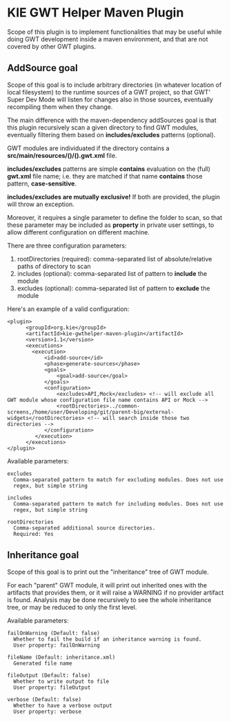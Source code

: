 KIE GWT Helper Maven Plugin
===========================

Scope of this plugin is to implement functionalities that may be useful while doing GWT development inside a maven environment, and that are not covered by other GWT plugins.

AddSource goal
--------------

Scope of this goal is to include arbitrary directories (in whatever location of local filesystem) to the runtime sources of a GWT project,
so that GWT' Super Dev Mode will listen for changes also in those sources, eventually recompiling them when they change.

The main difference with the maven-dependency addSources goal is that this plugin recursively scan a given directory to find
GWT modules, eventually filtering them based on  **includes/excludes** patterns (optional).

GWT modules are individuated if the directory contains a **src/main/resources/()/().gwt.xml** file.

**includes/excludes** patterns are simple **contains** evaluation on the (full) **gwt.xml** file name; i.e. they are matched if that name **contains** those pattern, **case-sensitive**.

**includes/excludes are mutually exclusive!** If both are provided, the plugin will throw an exception.

Moreover, it requires a single parameter to define the folder to scan, so that these parameter may be included as **property** in private user settings,
to allow different configuration on different machine.

There are three configuration parameters:

1. rootDirectories (required): comma-separated list of absolute/relative paths of directory to scan
2. includes (optional): comma-separated list of pattern to **include** the module
3. excludes (optional): comma-separated list of pattern to **exclude** the module


Here's an example of a valid configuration:

    <plugin>
          <groupId>org.kie</groupId>
          <artifactId>kie-gwthelper-maven-plugin</artifactId>
          <version>1.1</version>
          <executions>
            <execution>
                <id>add-source</id>
                <phase>generate-sources</phase>
                <goals>
                    <goal>add-source</goal>
                </goals>
                <configuration>
                    <excludes>API,Mock</excludes> <!-- will exclude all GWT module whose configuration file name contains API or Mock -->
                    <rootDirectories>../common-screens,/home/user/Developing/git/parent-big/external-widgets</rootDirectories> <!-- will search inside those two directories -->
                </configuration>
             </execution>
          </executions>
    </plugin>

  Available parameters:

    excludes
      Comma-separated pattern to match for excluding modules. Does not use
      regex, but simple string

    includes
      Comma-separated pattern to match for including modules. Does not use
      regex, but simple string

    rootDirectories
      Comma-separated additional source directories.
      Required: Yes

Inheritance goal
----------------

Scope of this goal is to print out the "inheritance" tree of GWT module.

For each "parent" GWT module, it will print out inherited ones with the artifacts that provides them, or it will raise a WARNING if no provider artifact is found.
Analysis may be done recursively to see the whole inheritance tree, or may be reduced to only the first level.

  Available parameters:

    failOnWarning (Default: false)
      Whether to fail the build if an inheritance warning is found.
      User property: failOnWarning

    fileName (Default: inheritance.xml)
      Generated file name

    fileOutput (Default: false)
      Whether to write output to file
      User property: fileOutput

    verbose (Default: false)
      Whether to have a verbose output
      User property: verbose

